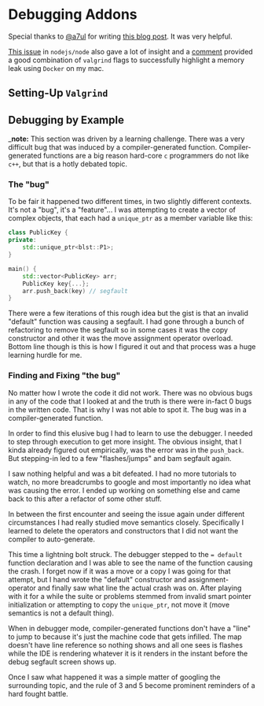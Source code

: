 # Debugging Addons

Special thanks to [@a7ul](https://github.com/a7ul/) for writing [this blog post](https://medium.com/@a7ul/debugging-nodejs-c-addons-using-vs-code-27e9940fc3ad).  It was very helpful.

[This issue](https://github.com/nodejs/node/issues/26667) in `nodejs/node` also gave a lot of insight and a [comment](https://github.com/nodejs/node/issues/26667#issuecomment-475329557) provided a good combination of `valgrind` flags to successfully highlight a memory leak using `Docker` on my mac.

## Setting-Up `Valgrind`

## Debugging by Example

_**note:** This section was driven by a learning challenge. There was a very difficult bug that was induced by a compiler-generated function. Compiler-generated functions are a big reason hard-core `c` programmers do not like `c++`, but that is a hotly debated topic.

### The "bug"

To be fair it happened two different times, in two slightly different contexts.  It's not a "bug", it's a "feature"...  I was attempting to create a vector of complex objects, that each had a `unique_ptr` as a member variable like this:

```c++
class PublicKey {
private:
    std::unique_ptr<blst::P1>;
}

main() {
    std::vector<PublicKey> arr;
    PublicKey key{...};
    arr.push_back(key) // segfault
}
```

There were a few iterations of this rough idea but the gist is that an invalid "default" function was causing a segfault. I had gone through a bunch of refactoring to remove the segfault so in some cases it was the copy constructor and other it was the move assignment operator overload.  Bottom line though is this is how I figured it out and that process was a huge learning hurdle for me.

### Finding and Fixing "the bug"

No matter how I wrote the code it did not work.  There was no obvious bugs in any of the code that I looked at and the truth is there were in-fact 0 bugs in the written code.  That is why I was not able to spot it.  The bug was in a compiler-generated function.

In order to find this elusive bug I had to learn to use the debugger.  I needed to step through execution to get more insight.  The obvious insight, that I kinda already figured out empirically, was the error was in the `push_back`.  But stepping-in led to a few "flashes/jumps" and bam segfault again.

I saw nothing helpful and was a bit defeated.  I had no more tutorials to watch, no more breadcrumbs to google and most importantly no idea what was causing the error. I ended up working on something else and came back to this after a refactor of some other stuff.

In between the first encounter and seeing the issue again under different circumstances I had really studied move semantics closely.  Specifically I learned to delete the operators and constructors that I did not want the compiler to auto-generate.

This time a lightning bolt struck.  The debugger stepped to the `= default` function declaration and I was able to see the name of the function causing the crash. I forget now if it was a move or a copy I was going for that attempt, but I hand wrote the "default" constructor and assignment-operator and finally saw what line the actual crash was on. After playing with it for a while the suite or problems stemmed from invalid smart pointer initialization or attempting to copy the `unique_ptr`, not move it (move semantics is not a default thing).

When in debugger mode, compiler-generated functions don't have a "line" to jump to because it's just the machine code that gets infilled.  The map doesn't have line reference so nothing shows and all one sees is flashes while the IDE is rendering whatever it is it renders in the instant before the debug segfault screen shows up.

Once I saw what happened it was a simple matter of googling the surrounding topic, and the rule of 3 and 5 become prominent reminders of a hard fought battle.
